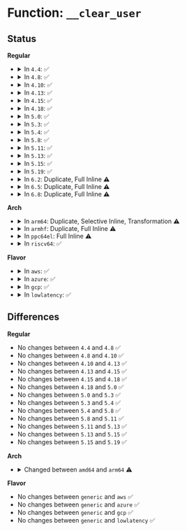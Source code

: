 # Function: <code>__clear_user</code>

## Status
<b>Regular</b>
<ul>
<li>
<details>
<summary>In <code>4.4</code>: ✅</summary>

```c
long unsigned int __clear_user(void *addr, long unsigned int size);
```

**Collision:** Unique Global

**Inline:** No

**Transformation:** False

**Instances:**

```
In arch/x86/lib/usercopy_64.c (ffffffff813f79a0)
Location: arch/x86/lib/usercopy_64.c:15
Inline: False
Direct callers:
  - arch/x86/kernel/fpu/signal.c:copy_fpstate_to_sigframe
  - arch/x86/kernel/fpu/signal.c:copy_fpstate_to_sigframe
  - fs/signalfd.c:signalfd_copyinfo
  - fs/compat.c:put_compat_statfs
  - fs/compat.c:put_compat_statfs64
  - arch/x86/lib/usercopy_64.c:clear_user
  - lib/iov_iter.c:iov_iter_zero
  - lib/iov_iter.c:iov_iter_zero
```
**Symbols:**

```
ffffffff813f79a0-ffffffff813f79e7: __clear_user (STB_GLOBAL)
```
</details>
</li>
<li>
<details>
<summary>In <code>4.8</code>: ✅</summary>

```c
long unsigned int __clear_user(void *addr, long unsigned int size);
```

**Collision:** Unique Global

**Inline:** No

**Transformation:** False

**Instances:**

```
In arch/x86/lib/usercopy_64.c (ffffffff8143e850)
Location: arch/x86/lib/usercopy_64.c:15
Inline: False
Direct callers:
  - arch/x86/kernel/fpu/signal.c:copy_fpstate_to_sigframe
  - arch/x86/kernel/fpu/signal.c:copy_fpstate_to_sigframe
  - fs/signalfd.c:signalfd_copyinfo
  - fs/compat.c:put_compat_statfs64
  - fs/compat.c:put_compat_statfs
  - arch/x86/lib/usercopy_64.c:clear_user
  - lib/iov_iter.c:iov_iter_zero
  - lib/iov_iter.c:iov_iter_zero
```
**Symbols:**

```
ffffffff8143e850-ffffffff8143e897: __clear_user (STB_GLOBAL)
```
</details>
</li>
<li>
<details>
<summary>In <code>4.10</code>: ✅</summary>

```c
long unsigned int __clear_user(void *addr, long unsigned int size);
```

**Collision:** Unique Global

**Inline:** No

**Transformation:** False

**Instances:**

```
In arch/x86/lib/usercopy_64.c (ffffffff8145b8a0)
Location: arch/x86/lib/usercopy_64.c:15
Inline: False
Direct callers:
  - arch/x86/kernel/fpu/signal.c:copy_fpstate_to_sigframe
  - arch/x86/kernel/fpu/signal.c:copy_fpstate_to_sigframe
  - fs/signalfd.c:signalfd_copyinfo
  - fs/compat.c:put_compat_statfs64
  - fs/compat.c:put_compat_statfs
  - arch/x86/lib/usercopy_64.c:clear_user
  - lib/iov_iter.c:iov_iter_zero
  - lib/iov_iter.c:iov_iter_zero
```
**Symbols:**

```
ffffffff8145b8a0-ffffffff8145b8e7: __clear_user (STB_GLOBAL)
```
</details>
</li>
<li>
<details>
<summary>In <code>4.13</code>: ✅</summary>

```c
long unsigned int __clear_user(void *addr, long unsigned int size);
```

**Collision:** Unique Global

**Inline:** No

**Transformation:** False

**Instances:**

```
In arch/x86/lib/usercopy_64.c (ffffffff818fd500)
Location: arch/x86/lib/usercopy_64.c:16
Inline: False
Direct callers:
  - arch/x86/kernel/fpu/signal.c:copy_fpstate_to_sigframe
  - arch/x86/kernel/fpu/signal.c:copy_fpstate_to_sigframe
  - fs/signalfd.c:signalfd_copyinfo
  - arch/x86/lib/usercopy_64.c:clear_user
```
**Symbols:**

```
ffffffff818fd500-ffffffff818fd547: __clear_user (STB_GLOBAL)
```
</details>
</li>
<li>
<details>
<summary>In <code>4.15</code>: ✅</summary>

```c
long unsigned int __clear_user(void *addr, long unsigned int size);
```

**Collision:** Unique Global

**Inline:** No

**Transformation:** False

**Instances:**

```
In arch/x86/lib/usercopy_64.c (ffffffff81984fe0)
Location: arch/x86/lib/usercopy_64.c:16
Inline: False
Direct callers:
  - arch/x86/kernel/fpu/signal.c:copy_fpstate_to_sigframe
  - arch/x86/kernel/fpu/signal.c:copy_fpstate_to_sigframe
  - fs/signalfd.c:signalfd_copyinfo
  - arch/x86/lib/usercopy_64.c:clear_user
```
**Symbols:**

```
ffffffff81984fe0-ffffffff81985027: __clear_user (STB_GLOBAL)
```
</details>
</li>
<li>
<details>
<summary>In <code>4.18</code>: ✅</summary>

```c
long unsigned int __clear_user(void *addr, long unsigned int size);
```

**Collision:** Unique Global

**Inline:** No

**Transformation:** False

**Instances:**

```
In arch/x86/lib/usercopy_64.c (ffffffff819e14d0)
Location: arch/x86/lib/usercopy_64.c:16
Inline: False
Direct callers:
  - arch/x86/kernel/fpu/signal.c:copy_fpstate_to_sigframe
  - arch/x86/kernel/fpu/signal.c:copy_fpstate_to_sigframe
  - arch/x86/lib/usercopy_64.c:clear_user
```
**Symbols:**

```
ffffffff819e14d0-ffffffff819e1516: __clear_user (STB_GLOBAL)
```
</details>
</li>
<li>
<details>
<summary>In <code>5.0</code>: ✅</summary>

```c
long unsigned int __clear_user(void *addr, long unsigned int size);
```

**Collision:** Unique Global

**Inline:** No

**Transformation:** False

**Instances:**

```
In arch/x86/lib/usercopy_64.c (ffffffff81a1c480)
Location: arch/x86/lib/usercopy_64.c:16
Inline: False
Direct callers:
  - arch/x86/kernel/fpu/signal.c:copy_fpstate_to_sigframe
  - arch/x86/kernel/fpu/signal.c:copy_fpstate_to_sigframe
  - arch/x86/lib/usercopy_64.c:clear_user
```
**Symbols:**

```
ffffffff81a1c480-ffffffff81a1c4c6: __clear_user (STB_GLOBAL)
```
</details>
</li>
<li>
<details>
<summary>In <code>5.3</code>: ✅</summary>

```c
long unsigned int __clear_user(void *addr, long unsigned int size);
```

**Collision:** Unique Global

**Inline:** No

**Transformation:** False

**Instances:**

```
In arch/x86/lib/usercopy_64.c (ffffffff81a8c130)
Location: arch/x86/lib/usercopy_64.c:17
Inline: False
Direct callers:
  - arch/x86/kernel/fpu/signal.c:copy_fpstate_to_sigframe
  - arch/x86/kernel/fpu/signal.c:copy_fpstate_to_sigframe
  - arch/x86/lib/usercopy_64.c:clear_user
```
**Symbols:**

```
ffffffff81a8c130-ffffffff81a8c176: __clear_user (STB_GLOBAL)
```
</details>
</li>
<li>
<details>
<summary>In <code>5.4</code>: ✅</summary>

```c
long unsigned int __clear_user(void *addr, long unsigned int size);
```

**Collision:** Unique Global

**Inline:** No

**Transformation:** False

**Instances:**

```
In arch/x86/lib/usercopy_64.c (ffffffff81ac33f0)
Location: arch/x86/lib/usercopy_64.c:17
Inline: False
Direct callers:
  - arch/x86/kernel/fpu/signal.c:copy_fpstate_to_sigframe
  - arch/x86/kernel/fpu/signal.c:copy_fpstate_to_sigframe
  - arch/x86/lib/usercopy_64.c:clear_user
```
**Symbols:**

```
ffffffff81ac33f0-ffffffff81ac3436: __clear_user (STB_GLOBAL)
```
</details>
</li>
<li>
<details>
<summary>In <code>5.8</code>: ✅</summary>

```c
long unsigned int __clear_user(void *addr, long unsigned int size);
```

**Collision:** Unique Global

**Inline:** No

**Transformation:** False

**Instances:**

```
In arch/x86/lib/usercopy_64.c (ffffffff815ff960)
Location: arch/x86/lib/usercopy_64.c:17
Inline: False
Direct callers:
  - arch/x86/kernel/fpu/signal.c:copy_fpstate_to_sigframe
  - arch/x86/kernel/fpu/signal.c:copy_fpstate_to_sigframe
  - arch/x86/lib/usercopy_64.c:clear_user
```
**Symbols:**

```
ffffffff815ff960-ffffffff815ff9a8: __clear_user (STB_GLOBAL)
```
</details>
</li>
<li>
<details>
<summary>In <code>5.11</code>: ✅</summary>

```c
long unsigned int __clear_user(void *addr, long unsigned int size);
```

**Collision:** Unique Global

**Inline:** No

**Transformation:** False

**Instances:**

```
In arch/x86/lib/usercopy_64.c (ffffffff81624890)
Location: arch/x86/lib/usercopy_64.c:17
Inline: False
Direct callers:
  - arch/x86/kernel/fpu/signal.c:copy_fpstate_to_sigframe
  - arch/x86/kernel/fpu/signal.c:copy_fpstate_to_sigframe
  - arch/x86/lib/usercopy_64.c:clear_user
```
**Symbols:**

```
ffffffff81624890-ffffffff816248d8: __clear_user (STB_GLOBAL)
```
</details>
</li>
<li>
<details>
<summary>In <code>5.13</code>: ✅</summary>

```c
long unsigned int __clear_user(void *addr, long unsigned int size);
```

**Collision:** Unique Global

**Inline:** No

**Transformation:** False

**Instances:**

```
In arch/x86/lib/usercopy_64.c (ffffffff81608260)
Location: arch/x86/lib/usercopy_64.c:17
Inline: False
Direct callers:
  - arch/x86/kernel/fpu/signal.c:copy_fpstate_to_sigframe
  - arch/x86/kernel/fpu/signal.c:copy_fpstate_to_sigframe
  - arch/x86/lib/usercopy_64.c:clear_user
```
**Symbols:**

```
ffffffff81608260-ffffffff816082a8: __clear_user (STB_GLOBAL)
```
</details>
</li>
<li>
<details>
<summary>In <code>5.15</code>: ✅</summary>

```c
long unsigned int __clear_user(void *addr, long unsigned int size);
```

**Collision:** Unique Global

**Inline:** No

**Transformation:** False

**Instances:**

```
In arch/x86/lib/usercopy_64.c (ffffffff81676ea0)
Location: arch/x86/lib/usercopy_64.c:17
Inline: False
Direct callers:
  - arch/x86/kernel/fpu/signal.c:copy_fpstate_to_sigframe
  - arch/x86/kernel/fpu/signal.c:copy_fpstate_to_sigframe
  - arch/x86/lib/usercopy_64.c:clear_user
```
**Symbols:**

```
ffffffff81676ea0-ffffffff81676ee8: __clear_user (STB_GLOBAL)
```
</details>
</li>
<li>
<details>
<summary>In <code>5.19</code>: ✅</summary>

```c
long unsigned int __clear_user(void *addr, long unsigned int size);
```

**Collision:** Unique Global

**Inline:** No

**Transformation:** False

**Instances:**

```
In arch/x86/lib/usercopy_64.c (ffffffff81791e50)
Location: arch/x86/lib/usercopy_64.c:17
Inline: False
Direct callers:
  - arch/x86/kernel/fpu/signal.c:copy_fpstate_to_sigframe
  - arch/x86/kernel/fpu/signal.c:copy_fpstate_to_sigframe
  - arch/x86/lib/usercopy_64.c:clear_user
```
**Symbols:**

```
ffffffff81791e50-ffffffff81791ea2: __clear_user (STB_GLOBAL)
```
</details>
</li>
<li>
<details>
<summary>In <code>6.2</code>: Duplicate, Full Inline ⚠️</summary>

**Collision:** Static Duplication

**Inline:** Full

**Transformation:** False

**Instances:**

```
In arch/x86/kernel/ldt.c (ffffffff8105292d)
Location: arch/x86/include/asm/uaccess_64.h:94
Inline: True
Inline callers:
  - arch/x86/kernel/ldt.c:read_default_ldt
  - arch/x86/kernel/ldt.c:read_ldt
```
```
In arch/x86/kernel/fpu/signal.c (ffffffff81062bcf)
Location: arch/x86/include/asm/uaccess_64.h:94
Inline: True
Inline callers:
  - arch/x86/kernel/fpu/signal.c:copy_fpstate_to_sigframe
  - arch/x86/kernel/fpu/signal.c:copy_fpstate_to_sigframe
```
```
In kernel/signal.c (ffffffff81105d79)
Location: arch/x86/include/asm/uaccess_64.h:94
Inline: True
Inline callers:
  - kernel/signal.c:copy_siginfo_to_user
```
```
In mm/mempolicy.c (ffffffff81414bc3)
Location: arch/x86/include/asm/uaccess_64.h:94
Inline: True
Inline callers:
  - mm/mempolicy.c:copy_nodes_to_user
```
```
In fs/notify/inotify/inotify_user.c (ffffffff814e046c)
Location: arch/x86/include/asm/uaccess_64.h:94
Inline: True
Inline callers:
  - fs/notify/inotify/inotify_user.c:copy_event_to_user
```
```
In fs/notify/fanotify/fanotify_user.c (ffffffff814e39be)
Location: arch/x86/include/asm/uaccess_64.h:94
Inline: True
Inline callers:
  - fs/notify/fanotify/fanotify_user.c:copy_fid_info_to_user
```
```
In fs/binfmt_elf.c (ffffffff81510f3d)
Location: arch/x86/include/asm/uaccess_64.h:94
Inline: True
Inline callers:
  - fs/binfmt_elf.c:load_elf_binary
  - fs/binfmt_elf.c:padzero
```
```
In fs/compat_binfmt_elf.c (ffffffff81513fe2)
Location: arch/x86/include/asm/uaccess_64.h:94
Inline: True
Inline callers:
  - fs/compat_binfmt_elf.c:load_elf_binary
  - fs/compat_binfmt_elf.c:padzero
```
```
In fs/proc/kcore.c (ffffffff81545cad)
Location: arch/x86/include/asm/uaccess_64.h:94
Inline: True
Inline callers:
  - fs/proc/kcore.c:read_kcore
  - fs/proc/kcore.c:read_kcore
```
```
In security/keys/keyctl.c (ffffffff81654d9f)
Location: arch/x86/include/asm/uaccess_64.h:94
Inline: True
Inline callers:
  - security/keys/keyctl.c:keyctl_capabilities
```
```
In security/keys/keyctl_pkey.c (ffffffff8165a632)
Location: arch/x86/include/asm/uaccess_64.h:94
Inline: True
Inline callers:
  - security/keys/keyctl_pkey.c:keyctl_pkey_query
```
```
In lib/iov_iter.c (ffffffff817d4f77)
Location: arch/x86/include/asm/uaccess_64.h:94
Inline: True
Inline callers:
  - lib/iov_iter.c:iov_iter_zero
  - lib/iov_iter.c:iov_iter_zero
```
```
In drivers/char/mem.c (ffffffff81a921d1)
Location: arch/x86/include/asm/uaccess_64.h:94
Inline: True
Inline callers:
  - drivers/char/mem.c:read_zero
  - drivers/char/mem.c:read_mem
```
```
In drivers/input/evdev.c (ffffffff81caf924)
Location: arch/x86/include/asm/uaccess_64.h:94
Inline: True
Inline callers:
  - drivers/input/evdev.c:evdev_get_mask
```
```
In drivers/md/dm-ioctl.c (ffffffff81d17f4d)
Location: arch/x86/include/asm/uaccess_64.h:94
Inline: True
Inline callers:
  - drivers/md/dm-ioctl.c:copy_params
  - drivers/md/dm-ioctl.c:copy_params
```
</details>
</li>
<li>
<details>
<summary>In <code>6.5</code>: Duplicate, Full Inline ⚠️</summary>

**Collision:** Static Duplication

**Inline:** Full

**Transformation:** False

**Instances:**

```
In arch/x86/kernel/ldt.c (ffffffff810539ff)
Location: arch/x86/include/asm/uaccess_64.h:165
Inline: True
Inline callers:
  - arch/x86/kernel/ldt.c:read_default_ldt
  - arch/x86/kernel/ldt.c:read_ldt
```
```
In arch/x86/kernel/fpu/signal.c (ffffffff810645c4)
Location: arch/x86/include/asm/uaccess_64.h:165
Inline: True
Inline callers:
  - arch/x86/kernel/fpu/signal.c:copy_fpstate_to_sigframe
  - arch/x86/kernel/fpu/signal.c:copy_fpstate_to_sigframe
```
```
In kernel/signal.c (ffffffff81112059)
Location: arch/x86/include/asm/uaccess_64.h:165
Inline: True
Inline callers:
  - kernel/signal.c:copy_siginfo_to_user
```
```
In mm/mempolicy.c (ffffffff81448178)
Location: arch/x86/include/asm/uaccess_64.h:165
Inline: True
Inline callers:
  - mm/mempolicy.c:copy_nodes_to_user
```
```
In fs/notify/inotify/inotify_user.c (ffffffff81516c74)
Location: arch/x86/include/asm/uaccess_64.h:165
Inline: True
Inline callers:
  - fs/notify/inotify/inotify_user.c:copy_event_to_user
```
```
In fs/notify/fanotify/fanotify_user.c (ffffffff8151a305)
Location: arch/x86/include/asm/uaccess_64.h:165
Inline: True
Inline callers:
  - fs/notify/fanotify/fanotify_user.c:copy_fid_info_to_user
```
```
In fs/binfmt_elf.c (ffffffff8154885a)
Location: arch/x86/include/asm/uaccess_64.h:165
Inline: True
Inline callers:
  - fs/binfmt_elf.c:load_elf_binary
  - fs/binfmt_elf.c:padzero
```
```
In fs/compat_binfmt_elf.c (ffffffff8154ba28)
Location: arch/x86/include/asm/uaccess_64.h:165
Inline: True
Inline callers:
  - fs/compat_binfmt_elf.c:load_elf_binary
  - fs/compat_binfmt_elf.c:padzero
```
```
In security/keys/keyctl.c (ffffffff8168d5d6)
Location: arch/x86/include/asm/uaccess_64.h:165
Inline: True
Inline callers:
  - security/keys/keyctl.c:keyctl_capabilities
```
```
In security/keys/keyctl_pkey.c (ffffffff81692f40)
Location: arch/x86/include/asm/uaccess_64.h:165
Inline: True
Inline callers:
  - security/keys/keyctl_pkey.c:keyctl_pkey_query
```
```
In lib/iov_iter.c (ffffffff818149b6)
Location: arch/x86/include/asm/uaccess_64.h:165
Inline: True
Inline callers:
  - lib/iov_iter.c:iov_iter_zero
  - lib/iov_iter.c:iov_iter_zero
```
```
In drivers/char/mem.c (ffffffff81adda7b)
Location: arch/x86/include/asm/uaccess_64.h:165
Inline: True
Inline callers:
  - drivers/char/mem.c:read_zero
  - drivers/char/mem.c:read_mem
```
```
In drivers/input/evdev.c (ffffffff81d16ead)
Location: arch/x86/include/asm/uaccess_64.h:165
Inline: True
Inline callers:
  - drivers/input/evdev.c:evdev_get_mask
```
```
In drivers/md/dm-ioctl.c (ffffffff81d81093)
Location: arch/x86/include/asm/uaccess_64.h:165
Inline: True
Inline callers:
  - drivers/md/dm-ioctl.c:copy_params
  - drivers/md/dm-ioctl.c:copy_params
```
</details>
</li>
<li>
<details>
<summary>In <code>6.8</code>: Duplicate, Full Inline ⚠️</summary>

**Collision:** Static Duplication

**Inline:** Full

**Transformation:** False

**Instances:**

```
In arch/x86/kernel/ldt.c (ffffffff8105ac1f)
Location: arch/x86/include/asm/uaccess_64.h:165
Inline: True
Inline callers:
  - arch/x86/kernel/ldt.c:read_default_ldt
  - arch/x86/kernel/ldt.c:read_ldt
```
```
In arch/x86/kernel/fpu/signal.c (ffffffff8106ba84)
Location: arch/x86/include/asm/uaccess_64.h:165
Inline: True
Inline callers:
  - arch/x86/kernel/fpu/signal.c:copy_fpstate_to_sigframe
  - arch/x86/kernel/fpu/signal.c:copy_fpstate_to_sigframe
```
```
In kernel/signal.c (ffffffff8111ba49)
Location: arch/x86/include/asm/uaccess_64.h:165
Inline: True
Inline callers:
  - kernel/signal.c:copy_siginfo_to_user
```
```
In mm/mempolicy.c (ffffffff81481b78)
Location: arch/x86/include/asm/uaccess_64.h:165
Inline: True
Inline callers:
  - mm/mempolicy.c:copy_nodes_to_user
```
```
In fs/notify/inotify/inotify_user.c (ffffffff8154b064)
Location: arch/x86/include/asm/uaccess_64.h:165
Inline: True
Inline callers:
  - fs/notify/inotify/inotify_user.c:copy_event_to_user
```
```
In fs/notify/fanotify/fanotify_user.c (ffffffff8154e6d5)
Location: arch/x86/include/asm/uaccess_64.h:165
Inline: True
Inline callers:
  - fs/notify/fanotify/fanotify_user.c:copy_fid_info_to_user
```
```
In fs/binfmt_elf.c (ffffffff8157cef2)
Location: arch/x86/include/asm/uaccess_64.h:165
Inline: True
Inline callers:
  - fs/binfmt_elf.c:elf_load
```
```
In fs/compat_binfmt_elf.c (ffffffff8157ff2d)
Location: arch/x86/include/asm/uaccess_64.h:165
Inline: True
Inline callers:
  - fs/compat_binfmt_elf.c:elf_load
```
```
In security/keys/keyctl.c (ffffffff816c9b26)
Location: arch/x86/include/asm/uaccess_64.h:165
Inline: True
Inline callers:
  - security/keys/keyctl.c:keyctl_capabilities
```
```
In security/keys/keyctl_pkey.c (ffffffff816cf510)
Location: arch/x86/include/asm/uaccess_64.h:165
Inline: True
Inline callers:
  - security/keys/keyctl_pkey.c:keyctl_pkey_query
```
```
In lib/iov_iter.c (ffffffff8185a3c4)
Location: arch/x86/include/asm/uaccess_64.h:165
Inline: True
Inline callers:
  - lib/iov_iter.c:iov_iter_zero
  - lib/iov_iter.c:iov_iter_zero
```
```
In drivers/char/mem.c (ffffffff81b30e6b)
Location: arch/x86/include/asm/uaccess_64.h:165
Inline: True
Inline callers:
  - drivers/char/mem.c:read_zero
  - drivers/char/mem.c:read_mem
```
```
In drivers/gpu/drm/drm_ioc32.c (ffffffff81cb945a)
Location: arch/x86/include/asm/uaccess_64.h:165
Inline: True
Inline callers:
  - drivers/gpu/drm/drm_ioc32.c:compat_drm_getstats
```
```
In drivers/input/evdev.c (ffffffff81dccb5d)
Location: arch/x86/include/asm/uaccess_64.h:165
Inline: True
Inline callers:
  - drivers/input/evdev.c:evdev_get_mask
```
```
In drivers/md/dm-ioctl.c (ffffffff81e38737)
Location: arch/x86/include/asm/uaccess_64.h:165
Inline: True
Inline callers:
  - drivers/md/dm-ioctl.c:copy_params
  - drivers/md/dm-ioctl.c:copy_params
```
</details>
</li>
</ul>
<b>Arch</b>
<ul>
<li>
<details>
<summary>In <code>arm64</code>: Duplicate, Selective Inline, Transformation ⚠️</summary>

```c
long unsigned int __clear_user(void *to, long unsigned int n);
```

**Collision:** Static Duplication

**Inline:** Selective

**Transformation:** True

**Instances:**

```
In arch/arm64/kernel/ptrace.c (ffff80001008dd04)
Location: arch/arm64/include/asm/uaccess.h:420
Inline: True
Inline callers:
  - arch/arm64/kernel/ptrace.c:sve_get
  - arch/arm64/kernel/ptrace.c:hw_break_get
  - arch/arm64/kernel/ptrace.c:hw_break_get
```
```
In arch/arm64/kvm/guest.c (ffff8000100d2dbc)
Location: arch/arm64/include/asm/uaccess.h:420
Inline: True
Inline callers:
  - arch/arm64/kvm/guest.c:kvm_arm_get_reg
```
```
In kernel/signal.c (ffff800010111d68)
Location: arch/arm64/include/asm/uaccess.h:420
Inline: True
Inline callers:
  - kernel/signal.c:copy_siginfo_to_user
```
```
In kernel/rseq.c (ffff8000102ac7f8)
Location: arch/arm64/include/asm/uaccess.h:420
Inline: True
Inline callers:
  - kernel/rseq.c:__rseq_handle_notify_resume
  - kernel/rseq.c:__rseq_handle_notify_resume
```
```
In mm/mempolicy.c (ffff800010339e58)
Location: arch/arm64/include/asm/uaccess.h:420
Inline: True
Inline callers:
  - mm/mempolicy.c:__arm64_compat_sys_get_mempolicy
  - mm/mempolicy.c:__arm64_compat_sys_get_mempolicy
  - mm/mempolicy.c:kernel_get_mempolicy
  - mm/mempolicy.c:kernel_get_mempolicy
```
```
In fs/notify/inotify/inotify_user.c (ffff8000103ec320)
Location: arch/arm64/include/asm/uaccess.h:420
Inline: True
Inline callers:
  - fs/notify/inotify/inotify_user.c:inotify_read
```
```
In fs/notify/fanotify/fanotify_user.c (ffff8000103ee374)
Location: arch/arm64/include/asm/uaccess.h:420
Inline: True
Inline callers:
  - fs/notify/fanotify/fanotify_user.c:copy_fid_to_user
```
```
In fs/binfmt_elf.c (ffff8000104208f8)
Location: arch/arm64/include/asm/uaccess.h:420
Inline: True
Inline callers:
  - fs/binfmt_elf.c:load_elf_library
  - fs/binfmt_elf.c:load_elf_library
  - fs/binfmt_elf.c:load_elf_binary
  - fs/binfmt_elf.c:load_elf_binary
Direct callers:
  - fs/binfmt_elf.c:load_elf_binary
  - fs/binfmt_elf.c:load_elf_binary
```
```
In fs/compat_binfmt_elf.c (ffff8000104241b0)
Location: arch/arm64/include/asm/uaccess.h:420
Inline: True
Inline callers:
  - fs/compat_binfmt_elf.c:load_elf_library
  - fs/compat_binfmt_elf.c:load_elf_library
  - fs/compat_binfmt_elf.c:load_elf_binary
  - fs/compat_binfmt_elf.c:load_elf_binary
Direct callers:
  - fs/compat_binfmt_elf.c:load_elf_binary
  - fs/compat_binfmt_elf.c:load_elf_binary
```
```
In fs/proc/kcore.c (ffff80001044e508)
Location: arch/arm64/include/asm/uaccess.h:420
Inline: True
Inline callers:
  - fs/proc/kcore.c:read_kcore
  - fs/proc/kcore.c:read_kcore
  - fs/proc/kcore.c:read_kcore
Direct callers:
  - fs/proc/kcore.c:read_kcore
  - fs/proc/kcore.c:read_kcore
  - fs/proc/kcore.c:read_kcore
```
```
In security/keys/keyctl.c (ffff80001053212c)
Location: arch/arm64/include/asm/uaccess.h:420
Inline: True
```
```
In security/keys/keyctl_pkey.c (ffff800010539198)
Location: arch/arm64/include/asm/uaccess.h:420
Inline: True
Inline callers:
  - security/keys/keyctl_pkey.c:keyctl_pkey_query
```
```
In lib/iov_iter.c (ffff8000106304f8)
Location: arch/arm64/include/asm/uaccess.h:420
Inline: True
Inline callers:
  - lib/iov_iter.c:iov_iter_zero
  - lib/iov_iter.c:iov_iter_zero
  - lib/iov_iter.c:iov_iter_zero
  - lib/iov_iter.c:iov_iter_zero
```
```
In drivers/char/mem.c (ffff8000108ab6c4)
Location: arch/arm64/include/asm/uaccess.h:420
Inline: True
Inline callers:
  - drivers/char/mem.c:read_mem
```
```
In drivers/input/evdev.c (ffff800010a9ff0c)
Location: arch/arm64/include/asm/uaccess.h:420
Inline: True
Inline callers:
  - drivers/input/evdev.c:evdev_do_ioctl
```
```
In drivers/md/dm-ioctl.c (ffff800010b09564)
Location: arch/arm64/include/asm/uaccess.h:420
Inline: True
Inline callers:
  - drivers/md/dm-ioctl.c:ctl_ioctl
  - drivers/md/dm-ioctl.c:ctl_ioctl
  - drivers/md/dm-ioctl.c:ctl_ioctl
  - drivers/md/dm-ioctl.c:ctl_ioctl
```
**Symbols:**

```
ffff80001041e1a8-ffff80001041e308: __clear_user (STB_LOCAL)
ffff800010421c88-ffff800010421de8: __clear_user (STB_LOCAL)
ffff80001044dc68-ffff80001044dd64: __clear_user.part.0 (STB_LOCAL)
```
</details>
</li>
<li>
<details>
<summary>In <code>armhf</code>: Duplicate, Full Inline ⚠️</summary>

**Collision:** Static Duplication

**Inline:** Full

**Transformation:** False

**Instances:**

```
In arch/arm/kernel/ptrace.c (0)
Location: arch/arm/include/asm/uaccess.h:551
Inline: True
```
```
In kernel/signal.c (c0369224)
Location: arch/arm/include/asm/uaccess.h:551
Inline: True
Inline callers:
  - kernel/signal.c:copy_siginfo_to_user
```
```
In kernel/rseq.c (c04d986c)
Location: arch/arm/include/asm/uaccess.h:551
Inline: True
Inline callers:
  - kernel/rseq.c:rseq_ip_fixup
  - kernel/rseq.c:rseq_ip_fixup
```
```
In fs/notify/inotify/inotify_user.c (c05c3470)
Location: arch/arm/include/asm/uaccess.h:551
Inline: True
Inline callers:
  - fs/notify/inotify/inotify_user.c:inotify_read
```
```
In fs/notify/fanotify/fanotify_user.c (c05c5558)
Location: arch/arm/include/asm/uaccess.h:551
Inline: True
Inline callers:
  - fs/notify/fanotify/fanotify_user.c:fanotify_read
```
```
In fs/binfmt_elf.c (c05e8088)
Location: arch/arm/include/asm/uaccess.h:551
Inline: True
Inline callers:
  - fs/binfmt_elf.c:load_elf_library
  - fs/binfmt_elf.c:load_elf_binary
```
```
In fs/binfmt_elf_fdpic.c (c05eb71c)
Location: arch/arm/include/asm/uaccess.h:551
Inline: True
Inline callers:
  - fs/binfmt_elf_fdpic.c:elf_fdpic_map_file
  - fs/binfmt_elf_fdpic.c:elf_fdpic_map_file
```
```
In fs/binfmt_flat.c (c05ed204)
Location: arch/arm/include/asm/uaccess.h:551
Inline: True
Inline callers:
  - fs/binfmt_flat.c:load_flat_file
```
```
In security/keys/keyctl.c (c06e9780)
Location: arch/arm/include/asm/uaccess.h:551
Inline: True
```
```
In security/keys/keyctl_pkey.c (c06efae8)
Location: arch/arm/include/asm/uaccess.h:551
Inline: True
Inline callers:
  - security/keys/keyctl_pkey.c:keyctl_pkey_query
```
```
In lib/iov_iter.c (c07d6f1c)
Location: arch/arm/include/asm/uaccess.h:551
Inline: True
Inline callers:
  - lib/iov_iter.c:iov_iter_zero
  - lib/iov_iter.c:iov_iter_zero
```
```
In drivers/char/mem.c (c09a7540)
Location: arch/arm/include/asm/uaccess.h:551
Inline: True
Inline callers:
  - drivers/char/mem.c:read_mem
```
```
In drivers/input/evdev.c (c0b807a0)
Location: arch/arm/include/asm/uaccess.h:551
Inline: True
```
```
In drivers/md/dm-ioctl.c (c0be7edc)
Location: arch/arm/include/asm/uaccess.h:551
Inline: True
Inline callers:
  - drivers/md/dm-ioctl.c:ctl_ioctl
  - drivers/md/dm-ioctl.c:ctl_ioctl
```
</details>
</li>
<li>
<details>
<summary>In <code>ppc64el</code>: Full Inline ⚠️</summary>

**Collision:** Unique Static

**Inline:** Full

**Transformation:** False

**Instances:**

```
In arch/powerpc/kernel/ptrace.c (c000000000017df0)
Location: arch/powerpc/include/asm/uaccess.h:418
Inline: True
Inline callers:
  - arch/powerpc/kernel/ptrace.c:tm_cgpr_get
  - arch/powerpc/kernel/ptrace.c:gpr_get
```
</details>
</li>
<li>
<details>
<summary>In <code>riscv64</code>: ✅</summary>

**Collision:** Unique Global

**Inline:** No

**Transformation:** False

**Instances:**

```
In None (0)
Location: None
Inline: False
Direct callers:
  - kernel/signal.c:copy_siginfo_to_user
  - fs/notify/inotify/inotify_user.c:inotify_read
  - fs/notify/fanotify/fanotify_user.c:copy_fid_to_user
  - fs/binfmt_elf.c:load_elf_library
  - fs/binfmt_elf.c:load_elf_binary
  - fs/binfmt_flat.c:load_flat_file
  - fs/proc/kcore.c:read_kcore
  - fs/proc/kcore.c:read_kcore
  - security/keys/keyctl_pkey.c:keyctl_pkey_query
  - lib/iov_iter.c:iov_iter_zero
  - lib/iov_iter.c:iov_iter_zero
  - drivers/md/dm-ioctl.c:ctl_ioctl
  - drivers/md/dm-ioctl.c:ctl_ioctl
```
**Symbols:**

```
ffffffe0008c3f78-ffffffe0008c3fc6: __clear_user (STB_GLOBAL)
```
</details>
</li>
</ul>
<b>Flavor</b>
<ul>
<li>
<details>
<summary>In <code>aws</code>: ✅</summary>

```c
long unsigned int __clear_user(void *addr, long unsigned int size);
```

**Collision:** Unique Global

**Inline:** No

**Transformation:** False

**Instances:**

```
In arch/x86/lib/usercopy_64.c (ffffffff81a62240)
Location: arch/x86/lib/usercopy_64.c:17
Inline: False
Direct callers:
  - arch/x86/kernel/fpu/signal.c:copy_fpstate_to_sigframe
  - arch/x86/kernel/fpu/signal.c:copy_fpstate_to_sigframe
  - arch/x86/lib/usercopy_64.c:clear_user
```
**Symbols:**

```
ffffffff81a62240-ffffffff81a62286: __clear_user (STB_GLOBAL)
```
</details>
</li>
<li>
<details>
<summary>In <code>azure</code>: ✅</summary>

```c
long unsigned int __clear_user(void *addr, long unsigned int size);
```

**Collision:** Unique Global

**Inline:** No

**Transformation:** False

**Instances:**

```
In arch/x86/lib/usercopy_64.c (ffffffff81a1f2b0)
Location: arch/x86/lib/usercopy_64.c:17
Inline: False
Direct callers:
  - arch/x86/kernel/fpu/signal.c:copy_fpstate_to_sigframe
  - arch/x86/kernel/fpu/signal.c:copy_fpstate_to_sigframe
  - arch/x86/lib/usercopy_64.c:clear_user
```
**Symbols:**

```
ffffffff81a1f2b0-ffffffff81a1f2f6: __clear_user (STB_GLOBAL)
```
</details>
</li>
<li>
<details>
<summary>In <code>gcp</code>: ✅</summary>

```c
long unsigned int __clear_user(void *addr, long unsigned int size);
```

**Collision:** Unique Global

**Inline:** No

**Transformation:** False

**Instances:**

```
In arch/x86/lib/usercopy_64.c (ffffffff81ace630)
Location: arch/x86/lib/usercopy_64.c:17
Inline: False
Direct callers:
  - arch/x86/kernel/fpu/signal.c:copy_fpstate_to_sigframe
  - arch/x86/kernel/fpu/signal.c:copy_fpstate_to_sigframe
  - arch/x86/lib/usercopy_64.c:clear_user
```
**Symbols:**

```
ffffffff81ace630-ffffffff81ace676: __clear_user (STB_GLOBAL)
```
</details>
</li>
<li>
<details>
<summary>In <code>lowlatency</code>: ✅</summary>

```c
long unsigned int __clear_user(void *addr, long unsigned int size);
```

**Collision:** Unique Global

**Inline:** No

**Transformation:** False

**Instances:**

```
In arch/x86/lib/usercopy_64.c (ffffffff81adab40)
Location: arch/x86/lib/usercopy_64.c:17
Inline: False
Direct callers:
  - arch/x86/kernel/fpu/signal.c:copy_fpstate_to_sigframe
  - arch/x86/kernel/fpu/signal.c:copy_fpstate_to_sigframe
  - arch/x86/lib/usercopy_64.c:clear_user
```
**Symbols:**

```
ffffffff81adab40-ffffffff81adab86: __clear_user (STB_GLOBAL)
```
</details>
</li>
</ul>

## Differences
<b>Regular</b>
<ul>
<li>
No changes between <code>4.4</code> and <code>4.8</code> ✅
</li>
<li>
No changes between <code>4.8</code> and <code>4.10</code> ✅
</li>
<li>
No changes between <code>4.10</code> and <code>4.13</code> ✅
</li>
<li>
No changes between <code>4.13</code> and <code>4.15</code> ✅
</li>
<li>
No changes between <code>4.15</code> and <code>4.18</code> ✅
</li>
<li>
No changes between <code>4.18</code> and <code>5.0</code> ✅
</li>
<li>
No changes between <code>5.0</code> and <code>5.3</code> ✅
</li>
<li>
No changes between <code>5.3</code> and <code>5.4</code> ✅
</li>
<li>
No changes between <code>5.4</code> and <code>5.8</code> ✅
</li>
<li>
No changes between <code>5.8</code> and <code>5.11</code> ✅
</li>
<li>
No changes between <code>5.11</code> and <code>5.13</code> ✅
</li>
<li>
No changes between <code>5.13</code> and <code>5.15</code> ✅
</li>
<li>
No changes between <code>5.15</code> and <code>5.19</code> ✅
</li>
</ul>
<b>Arch</b>
<ul>
<li>
<details>
<summary>Changed between <code>amd64</code> and <code>arm64</code> ⚠️</summary>
<ul>
<li>
<b>Param added. </b>
<code>void *to</code>
</li>
<li>
<b>Param added. </b>
<code>long unsigned int n</code>
</li>
<li>
<b>Param removed. </b>
<code>void *addr</code>
</li>
<li>
<b>Param removed. </b>
<code>long unsigned int size</code>
</li>
</ul>
</details>
</li>
</ul>
<b>Flavor</b>
<ul>
<li>
No changes between <code>generic</code> and <code>aws</code> ✅
</li>
<li>
No changes between <code>generic</code> and <code>azure</code> ✅
</li>
<li>
No changes between <code>generic</code> and <code>gcp</code> ✅
</li>
<li>
No changes between <code>generic</code> and <code>lowlatency</code> ✅
</li>
</ul>
